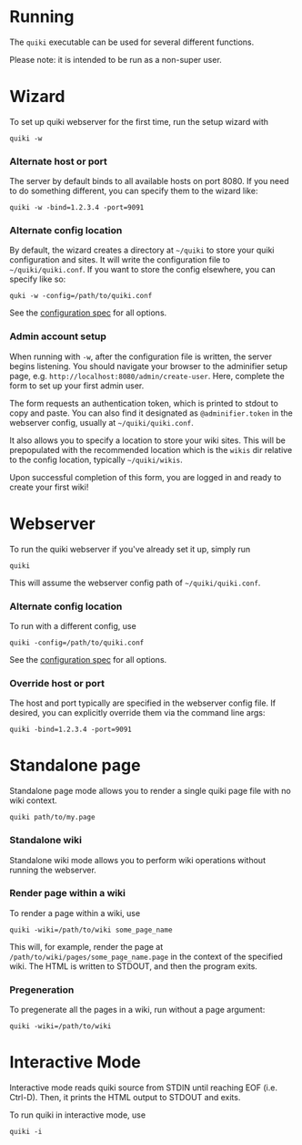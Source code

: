 # Running

The `quiki` executable can be used for several different functions.

Please note: it is intended to be run as a non-super user.

# Wizard

To set up quiki webserver for the first time, run the setup wizard with
```
quiki -w
```

### Alternate host or port
The server by default binds to all available hosts on port 8080. If you need to do
something different, you can specify them to the wizard like:
```
quiki -w -bind=1.2.3.4 -port=9091
```

### Alternate config location
By default, the wizard creates a directory at `~/quiki` to store your quiki
configuration and sites. It will write the configuration file to `~/quiki/quiki.conf`.
If you want to store the config elsewhere, you can specify like so:
```
quki -w -config=/path/to/quiki.conf
```

See the [configuration spec](doc/configuration.md) for all options.

### Admin account setup
When running with `-w`, after the configuration file is written, the server
begins listening. You should navigate your browser to the adminifier setup page,
e.g. `http://localhost:8080/admin/create-user`. Here, complete the form to set
up your first admin user.

The form requests an authentication token, which is printed to stdout to copy
and paste. You can also find it designated as `@adminifier.token` in the webserver
config, usually at `~/quiki/quiki.conf`.

It also allows you to specify a location to store your wiki sites. This will be
prepopulated with the recommended location which is the `wikis` dir relative
to the config location, typically `~/quiki/wikis`.

Upon successful completion of this form, you are logged in and ready to create
your first wiki!

# Webserver

To run the quiki webserver if you've already set it up, simply run
```
quiki
```
This will assume the webserver config path of `~/quiki/quiki.conf`.

### Alternate config location
To run with a different config, use
```
quiki -config=/path/to/quiki.conf
```

See the [configuration spec](doc/configuration.md) for all options.

### Override host or port
The host and port typically are specified in the webserver config file.
If desired, you can explicitly override them via the command line args:
```
quiki -bind=1.2.3.4 -port=9091
```

# Standalone page

Standalone page mode allows you to render a single quiki page file with
no wiki context.

```
quiki path/to/my.page
```

### Standalone wiki

Standalone wiki mode allows you to perform wiki operations without
running the webserver.

### Render page within a wiki

To render a page within a wiki, use
```
quiki -wiki=/path/to/wiki some_page_name
```
This will, for example, render the page at
`/path/to/wiki/pages/some_page_name.page` in the context of the specified
wiki. The HTML is written to STDOUT, and then the program exits.

### Pregeneration

To pregenerate all the pages in a wiki, run without a page argument:
```
quiki -wiki=/path/to/wiki
```

# Interactive Mode

Interactive mode reads quiki source from STDIN until reaching EOF (i.e. Ctrl-D).
Then, it prints the HTML output to STDOUT and exits. 

To run quiki in interactive mode, use
```
quiki -i
```